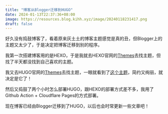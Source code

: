 ```yaml
---
title: "博客从Blogger迁移到HUGO"
date: 2024-01-13T22:37:36+08:00
image: https://resources.blog.kihh.xyz/image/20240118231417.png
draft: false
---
```


好久没有捣鼓博客了，看着原来灰土土的博客主题感觉是真的丑，但Blogger上的主题又太少了，于是决定把博客迁移到别的程序。

我第一次搭建博客用的是HEXO，于是我就去HEXO官网的[Themes](https://hexo.io/themes/index.html)去找主题，但找了半天都没找到自己喜欢的主题。

我又去HUGO官网的[Themes](https://themes.gohugo.io/)去找主题，一眼就看到了[这个主题](https://themes.gohugo.io/themes/hugo-theme-stack/)，简约又绚丽，就决定是它了！

然后又捣鼓了两个小时怎么部署HUGO，跟HEXO的部署方式差不多，我用了Github Action + Cloudflare Pages的方式部署。

现在博客已经由Blogger迁移到了HUGO，以后也会时常更新一些文章吧！